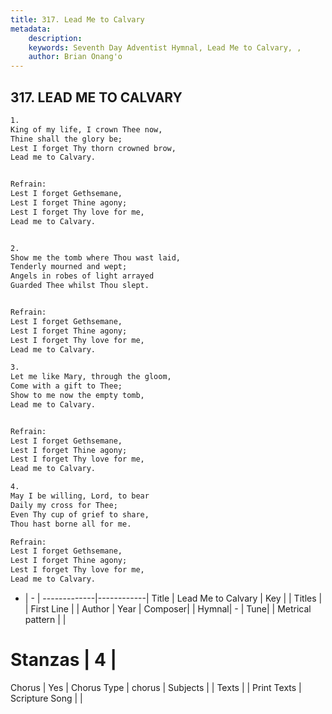 ```yaml
---
title: 317. Lead Me to Calvary
metadata:
    description: 
    keywords: Seventh Day Adventist Hymnal, Lead Me to Calvary, , 
    author: Brian Onang'o
---
```



## 317. LEAD ME TO CALVARY

```txt
1.
King of my life, I crown Thee now,
Thine shall the glory be;
Lest I forget Thy thorn crowned brow,
Lead me to Calvary.


Refrain:
Lest I forget Gethsemane,
Lest I forget Thine agony;
Lest I forget Thy love for me,
Lead me to Calvary.


2.
Show me the tomb where Thou wast laid,
Tenderly mourned and wept;
Angels in robes of light arrayed
Guarded Thee whilst Thou slept.


Refrain:
Lest I forget Gethsemane,
Lest I forget Thine agony;
Lest I forget Thy love for me,
Lead me to Calvary.

3.
Let me like Mary, through the gloom,
Come with a gift to Thee;
Show to me now the empty tomb,
Lead me to Calvary.


Refrain:
Lest I forget Gethsemane,
Lest I forget Thine agony;
Lest I forget Thy love for me,
Lead me to Calvary.

4.
May I be willing, Lord, to bear
Daily my cross for Thee;
Even Thy cup of grief to share,
Thou hast borne all for me.

Refrain:
Lest I forget Gethsemane,
Lest I forget Thine agony;
Lest I forget Thy love for me,
Lead me to Calvary.

```

- |   -  |
-------------|------------|
Title | Lead Me to Calvary |
Key |  |
Titles |  |
First Line |  |
Author | 
Year | 
Composer|  |
Hymnal|  - |
Tune|  |
Metrical pattern | |
# Stanzas | 4 |
Chorus | Yes |
Chorus Type | chorus |
Subjects |  |
Texts |  |
Print Texts | 
Scripture Song |  |
  
